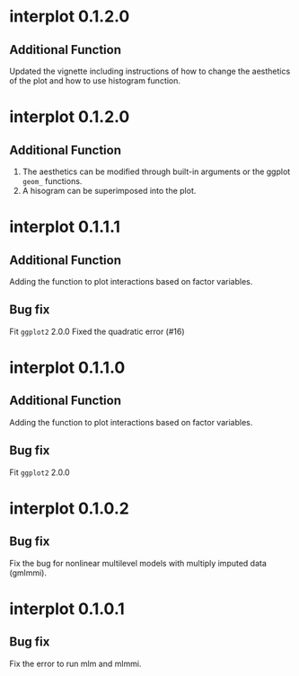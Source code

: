 # interplot 0.1.2.0
## Additional Function
Updated the vignette including instructions of how to change the aesthetics of the plot and how to use histogram function.

# interplot 0.1.2.0
## Additional Function
1. The aesthetics can be modified through built-in arguments or the ggplot `geom_` functions.
2. A hisogram can be superimposed into the plot.


# interplot 0.1.1.1
## Additional Function
Adding the function to plot interactions based on factor variables.
## Bug fix
Fit `ggplot2` 2.0.0
Fixed the quadratic error (#16)


# interplot 0.1.1.0
## Additional Function
Adding the function to plot interactions based on factor variables.
## Bug fix
Fit `ggplot2` 2.0.0


# interplot 0.1.0.2
## Bug fix
Fix the bug for nonlinear multilevel models with multiply imputed data (gmlmmi).


# interplot 0.1.0.1
## Bug fix
Fix the error to run mlm and mlmmi.








